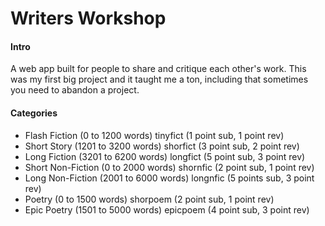 # Writers Workshop

#### Intro
A web app built for people to share and critique each other's work. This was my first big project and it taught me a ton, including that sometimes you need to abandon a project.

#### Categories
- Flash Fiction (0 to 1200 words) tinyfict (1 point sub, 1 point rev)
- Short Story (1201 to 3200 words) shorfict (3 point sub, 2 point rev)
- Long Fiction (3201 to 6200 words) longfict (5 point sub, 3 point rev)
- Short Non-Fiction (0 to 2000 words) shornfic (2 point sub, 1 point rev)
- Long Non-Fiction (2001 to 6000 words) longnfic (5 points sub, 3 point rev)
- Poetry (0 to 1500 words) shorpoem (2 point sub, 1 point rev)
- Epic Poetry (1501 to 5000 words) epicpoem (4 point sub, 3 point rev)
